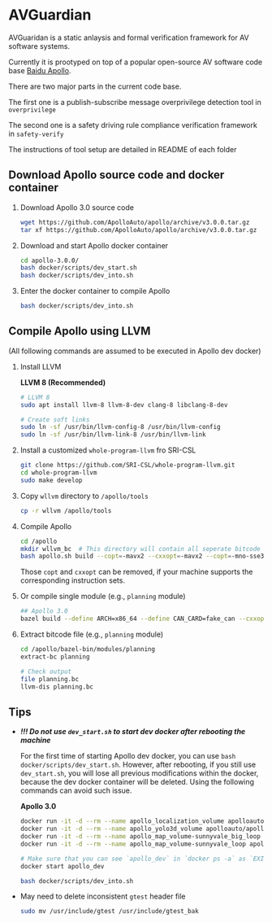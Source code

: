 # AVGuardian 

AVGuaridan is a static anlaysis and formal verification framework for AV software systems. 

Currently it is prootyped on top of a popular open-source AV software code base [Baidu Apollo](https://github.com/ApolloAuto/apollo/). 

There are two major parts in the current code base. 

The first one is a publish-subscribe message overprivilege detection tool in `overprivilege`

The second one is a safety driving rule compliance verification framework in `safety-verify`

The instructions of tool setup are detailed in README of each folder


## Download Apollo source code and docker container

1. Download Apollo 3.0 source code

    ```bash
    wget https://github.com/ApolloAuto/apollo/archive/v3.0.0.tar.gz
    tar xf https://github.com/ApolloAuto/apollo/archive/v3.0.0.tar.gz
    ```

2. Download and start Apollo docker container

    ```bash
    cd apollo-3.0.0/
    bash docker/scripts/dev_start.sh
    bash docker/scripts/dev_into.sh
    ```

3. Enter the docker container to compile Apollo
    ```bash
    bash docker/scripts/dev_into.sh
    ```


## Compile Apollo using LLVM

(All following commands are assumed to be executed in Apollo dev docker)

1. Install LLVM

    **LLVM 8 (Recommended)**

    ```bash
    # LLVM 8
    sudo apt install llvm-8 llvm-8-dev clang-8 libclang-8-dev

    # Create soft links
    sudo ln -sf /usr/bin/llvm-config-8 /usr/bin/llvm-config
    sudo ln -sf /usr/bin/llvm-link-8 /usr/bin/llvm-link
    ```

2. Install a customized `whole-program-llvm` fro SRI-CSL 

    ```bash
    git clone https://github.com/SRI-CSL/whole-program-llvm.git
    cd whole-program-llvm
    sudo make develop
    ```

3. Copy `wllvm` directory to `/apollo/tools`

    ```bash
    cp -r wllvm /apollo/tools
    ```

4. Compile Apollo

    ```bash
    cd /apollo
    mkdir wllvm_bc  # This directory will contain all seperate bitcode files
    bash apollo.sh build --copt=-mavx2 --cxxopt=-mavx2 --copt=-mno-sse3 --crosstool_top=tools/wllvm:toolchain
    ```

    Those `copt` and `cxxopt` can be removed, if your machine supports the corresponding instruction sets.

5. Or compile single module (e.g., `planning` module)

    ```bash
    ## Apollo 3.0
    bazel build --define ARCH=x86_64 --define CAN_CARD=fake_can --cxxopt=-DUSE_ESD_CAN=false --copt=-mavx2 --copt=-mno-sse3 --cxxopt=-DCPU_ONLY --crosstool_top=tools/wllvm:toolchain //modules/planning:planning --compilation_mode=opt
    ```

6. Extract bitcode file (e.g., `planning` module)

    ```bash
    cd /apollo/bazel-bin/modules/planning
    extract-bc planning

    # Check output
    file planning.bc
    llvm-dis planning.bc
    ```


## Tips

- ***!!! Do not use `dev_start.sh` to start dev docker after rebooting the machine***

    For the first time of starting Apollo dev docker, you can use `bash docker/scripts/dev_start.sh`. However, after rebooting, if you still use `dev_start.sh`, you will lose all previous modifications within the docker, because the dev docker container will be deleted. Using the following commands can avoid such issue.

    **Apollo 3.0**

    ```bash
    docker run -it -d --rm --name apollo_localization_volume apolloauto/apollo:localization_volume-x86_64-latest
    docker run -it -d --rm --name apollo_yolo3d_volume apolloauto/apollo:yolo3d_volume-x86_64-latest
    docker run -it -d --rm --name apollo_map_volume-sunnyvale_big_loop apolloauto/apollo:map_volume-sunnyvale_big_loop-latest
    docker run -it -d --rm --name apollo_map_volume-sunnyvale_loop apolloauto/apollo:map_volume-sunnyvale_loop-latest

    # Make sure that you can see `apollo_dev` in `docker ps -a` as `EXITED`
    docker start apollo_dev

    bash docker/scripts/dev_into.sh
    ```

- May need to delete inconsistent `gtest` header file
    ```bash
    sudo mv /usr/include/gtest /usr/include/gtest_bak
    ```

